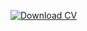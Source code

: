 [![Download CV](https://img.shields.io/badge/Download-CV-blue)](https://raw.githubusercontent.com/01Nimantha/CV/main/Nimantha-Madhushan-Resume.pdf)
